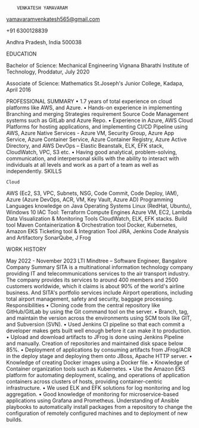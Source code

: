 	
 		VENKATESH YAMAVARAM
 
yamavaramvenkatesh565@gmail.com
 
+91 6300128839 
 
Andhra Pradesh, India 500038
 
EDUCATION
 
Bachelor of Science: Mechanical Engineering
Vignana Bharathi Institute of Technology, Proddatur, July 2020
 
Associate of Science: Mathematics
St.Joseph's Junior College, Kadapa, April 2016
 


PROFESSIONAL SUMMARY
•	1.7 years of total experience on cloud platforms like AWS, and Azure.
•	Hands-on experience in implementing Branching and merging Strategies requirement Source Code Management systems such as GitLab and Azure Repo.
•	Experience in Azure, AWS Cloud Platforms for hosting applications, and implementing CI/CD Pipeline using AWS, Azure Native Services - Azure VM, Security Group, Azure App Service, Azure Container Service, Azure Container Registry, Azure Active Directory, and AWS DevOps – Elastic Beanstalk, ELK, EFK stack, CloudWatch, VPC, S3 etc.
•	Having good analytical, problem-solving, communication, and interpersonal skills with the ability to interact with individuals at all levels and work as a part of a team as well as independently.
SKILLS

     


	Cloud
AWS (Ec2, S3, VPC, Subnets, NSG, Code Commit, Code Deploy, IAM), Azure (Azure DevOps, ACR, VM, Key Vault, Azure AD)
Programming Languages
knowledge on Java
Operating Systems
Linux (RedHat, Ubuntu), Windows 10
IAC Tool:  Terraform
Compute Engines
	Azure VM, EC2, Lambda
Data Visualization & Monitoring Tools
CloudWatch, ELK, EFK stacks.
Build tool
Maven
Containerization & Orchestration tool
Docker, Kubernetes, Amazon EKS
Ticketing tool & Integration Tool
JIRA, Jenkins
Code Analysis and Artifactory
SonarQube, J Frog

 
WORK HISTORY
 
May 2022 - November 2023
LTI Mindtree – Software Engineer, Bangalore 
Company Summary
SITA is a multinational information technology company providing IT and telecommunications services to the air transport industry. 
The company provides its services to around 400 members and 2500 customers worldwide, which it claims is about 90% of the world's airline business.
And SITA's portfolio services include Airport operations, including total airport management, safety and security, baggage processing.
Responsibilities
•	Cloning code from the central repository like GitHub/GitLab by using the Git command tool on the server.
•	Branch, tag, and maintain the version across the environments using SCM tools like GIT, and Subversion (SVN).
•	Used Jenkins CI pipeline so that each commit a developer makes gets built well enough before it can make it to production.
•	Upload and download artifacts to JFrog is done using Jenkins Pipeline and manually. Creation of repositories and maintained disk space below 85%.
•	Deployment of applications by consuming artifacts from JFrog/ACR in the deploy stage and deploying them onto JBoss, Apache HTTP server.
•	Knowledge of creating Docker images using a Docker file.
•	Knowledge of Container organization tools such as Kubernetes.
•	Use the Amazon EKS platform for automating deployment, scaling, and operations of application containers across clusters of hosts, providing container-centric infrastructure.
•	We used ELK and EFK solutions for log monitoring and log aggregation.
•	Good knowledge of monitoring for microservice-based applications using Grafana and Prometheus.
  Understanding of Ansible playbooks to automatically install packages from a repository to change 
  the configuration of remotely configured machines and to deployment of new builds.
